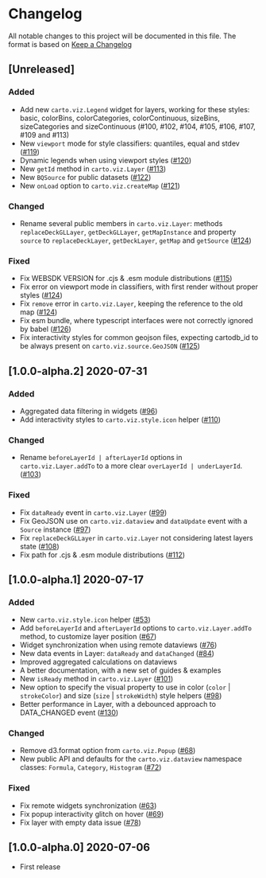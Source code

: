 # Changelog

All notable changes to this project will be documented in this file.
The format is based on [Keep a Changelog](http://keepachangelog.com/en/1.0.0/)

## [Unreleased]

### Added

- Add new `carto.viz.Legend` widget for layers, working for these styles: basic, colorBins, colorCategories, colorContinuous, sizeBins, sizeCategories and sizeContinuous (#100, #102, #104, #105, #106, #107, #109 and #113)
- New `viewport` mode for style classifiers: quantiles, equal and stdev ([#119](https://github.com/CartoDB/web-sdk/pull/119/))
- Dynamic legends when using viewport styles ([#120](https://github.com/CartoDB/web-sdk/pull/120/))
- New `getId` method in `carto.viz.Layer` ([#113](https://github.com/CartoDB/web-sdk/pull/113/))
- New `BQSource` for public datasets ([#122](https://github.com/CartoDB/web-sdk/pull/122/))
- New `onLoad` option to `carto.viz.createMap` ([#121](https://github.com/CartoDB/web-sdk/pull/121/))

### Changed

- Rename several public members in `carto.viz.Layer`: methods `replaceDeckGLLayer`, `getDeckGLLayer`, `getMapInstance` and property `source` to `replaceDeckLayer`, `getDeckLayer`, `getMap` and `getSource` ([#124](https://github.com/CartoDB/web-sdk/pull/124/))

### Fixed

- Fix WEBSDK VERSION for .cjs & .esm module distributions ([#115](https://github.com/CartoDB/web-sdk/pull/115/))
- Fix error on viewport mode in classifiers, with first render without proper styles ([#124](https://github.com/CartoDB/web-sdk/pull/124/))
- Fix `remove` error in `carto.viz.Layer`, keeping the reference to the old map ([#124](https://github.com/CartoDB/web-sdk/pull/124/))
- Fix esm bundle, where typescript interfaces were not correctly ignored by babel ([#126](https://github.com/CartoDB/web-sdk/pull/126/))
- Fix interactivity styles for common geojson files, expecting cartodb_id to be always present on `carto.viz.source.GeoJSON` ([#125](https://github.com/CartoDB/web-sdk/pull/125/))

## [1.0.0-alpha.2] 2020-07-31

### Added

- Aggregated data filtering in widgets ([#96](https://github.com/CartoDB/web-sdk/pull/96))
- Add interactivity styles to `carto.viz.style.icon` helper ([#110](https://github.com/CartoDB/web-sdk/pull/110/))

### Changed

- Rename `beforeLayerId | afterLayerId` options in `carto.viz.Layer.addTo` to a more clear `overLayerId | underLayerId`. ([#103](https://github.com/CartoDB/web-sdk/pull/103/))

### Fixed

- Fix `dataReady` event in `carto.viz.Layer` ([#99](https://github.com/CartoDB/web-sdk/pull/99/))
- Fix GeoJSON use on `carto.viz.dataview` and `dataUpdate` event with a `Source` instance ([#97](https://github.com/CartoDB/web-sdk/pull/97/))
- Fix `replaceDeckGLLayer` in `carto.viz.Layer` not considering latest layers state ([#108](https://github.com/CartoDB/web-sdk/pull/108/))
- Fix path for .cjs & .esm module distributions ([#112](https://github.com/CartoDB/web-sdk/pull/112/))

## [1.0.0-alpha.1] 2020-07-17

### Added

- New `carto.viz.style.icon` helper ([#53](https://github.com/CartoDB/web-sdk/pull/53/))
- Add `beforeLayerId` and `afterLayerId` options to `carto.viz.Layer.addTo` method, to customize layer position ([#67](https://github.com/CartoDB/web-sdk/pull/67))
- Widget synchronization when using remote dataviews ([#76](https://github.com/CartoDB/web-sdk/pull/76/))
- New data events in Layer: `dataReady` and `dataChanged` ([#84](https://github.com/CartoDB/web-sdk/pull/84))
- Improved aggregated calculations on dataviews
- A better documentation, with a new set of guides & examples
- New `isReady` method in `carto.viz.Layer` ([#101](https://github.com/CartoDB/web-sdk/pull/101))
- New option to specify the visual property to use in color (`color` | `strokeColor`) and size (`size` | `strokeWidth`) style helpers ([#98](https://github.com/CartoDB/web-sdk/pull/98))
- Better performance in Layer, with a debounced approach to DATA_CHANGED event ([#130](https://github.com/CartoDB/web-sdk/pull/130))

### Changed

- Remove d3.format option from `carto.viz.Popup` ([#68](https://github.com/CartoDB/web-sdk/pull/68))
- New public API and defaults for the `carto.viz.dataview` namespace classes: `Formula`, `Category`, `Histogram` ([#72](https://github.com/CartoDB/web-sdk/pull/72))

### Fixed

- Fix remote widgets synchronization ([#63](https://github.com/CartoDB/web-sdk/pull/63))
- Fix popup interactivity glitch on hover ([#69](https://github.com/CartoDB/web-sdk/pull/69))
- Fix layer with empty data issue ([#78](https://github.com/CartoDB/web-sdk/pull/78))

## [1.0.0-alpha.0] 2020-07-06

- First release
